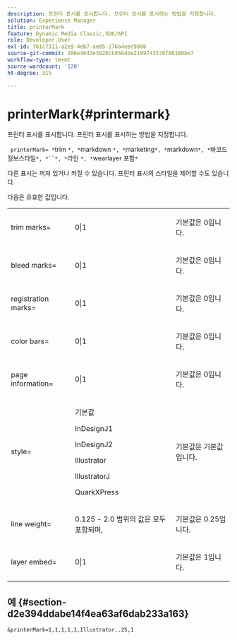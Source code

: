 ```yaml
---
description: 프린터 표시를 표시합니다. 프린터 표시를 표시하는 방법을 지정합니다.
solution: Experience Manager
title: printerMark
feature: Dynamic Media Classic,SDK/API
role: Developer,User
exl-id: f61c7311-a2e9-4eb7-ae05-276a4eec980b
source-git-commit: 206e4643e3926cb85b4be2189743578f88180be7
workflow-type: tm+mt
source-wordcount: '120'
ht-degree: 31%

---
```


# printerMark{#printermark}

프린터 표시를 표시합니다. 프린터 표시를 표시하는 방법을 지정합니다.

` printerMark= *`trim `*, *`markdown `*, *`marketing`*, *`markdown`*, *`바코드 정보스타일`*, *``*, *`라인 `*, *`wearlayer 포함`*`

다른 표시는 꺼져 있거나 켜질 수 있습니다. 프린터 표시의 스타일을 제어할 수도 있습니다.

다음은 유효한 값입니다.

<table id="simpletable_C84560940CAC46D8BE9D0EFEE5EBF323"> 
 <tr class="strow"> 
  <td class="stentry"> <p>trim marks= </p></td> 
  <td class="stentry"> <p>0|1 </p></td> 
  <td class="stentry"> <p>기본값은 0입니다. </p></td> 
 </tr> 
 <tr class="strow"> 
  <td class="stentry"> <p>bleed marks= </p></td> 
  <td class="stentry"> <p>0|1 </p></td> 
  <td class="stentry"> <p>기본값은 0입니다. </p></td> 
 </tr> 
 <tr class="strow"> 
  <td class="stentry"> <p>registration marks= </p></td> 
  <td class="stentry"> <p>0|1 </p></td> 
  <td class="stentry"> <p>기본값은 0입니다. </p></td> 
 </tr> 
 <tr class="strow"> 
  <td class="stentry"> <p>color bars= </p></td> 
  <td class="stentry"> <p>0|1 </p></td> 
  <td class="stentry"> <p>기본값은 0입니다. </p></td> 
 </tr> 
 <tr class="strow"> 
  <td class="stentry"> <p>page information= </p></td> 
  <td class="stentry"> <p>0|1 </p></td> 
  <td class="stentry"> <p>기본값은 0입니다. </p></td> 
 </tr> 
 <tr class="strow"> 
  <td class="stentry"> <p>style= </p></td> 
  <td class="stentry"> <p>기본값 </p> <p>InDesignJ1 </p> <p>InDesignJ2 </p> <p>Illustrator </p> <p>IllustratorJ </p> <p>QuarkXPress </p> </td> 
  <td class="stentry"> <p>기본값은 기본값입니다. </p></td> 
 </tr> 
 <tr class="strow"> 
  <td class="stentry"> <p>line weight= </p></td> 
  <td class="stentry"> <p>0.125 - 2.0 범위의 값은 모두 포함되며, </p></td> 
  <td class="stentry"> <p>기본값은 0.25입니다. </p></td> 
 </tr> 
 <tr class="strow"> 
  <td class="stentry"> <p>layer embed= </p></td> 
  <td class="stentry"> <p>0|1 </p></td> 
  <td class="stentry"> <p>기본값은 1입니다. </p></td> 
 </tr> 
</table>

## 예 {#section-d2e394ddabe14f4ea63af6dab233a163}

`&printerMark=1,1,1,1,1,Illustrator,.25,1`
